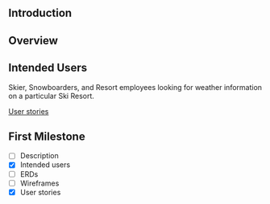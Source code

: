 ## Introduction 


## Overview 


## Intended Users 
Skier, Snowboarders, and Resort employees looking for weather information on a particular Ski Resort. 

[User stories](docs/user-stories.md)


## First Milestone

* [ ] Description 
* [x] Intended users
* [ ] ERDs
* [ ] Wireframes
* [x] User stories
